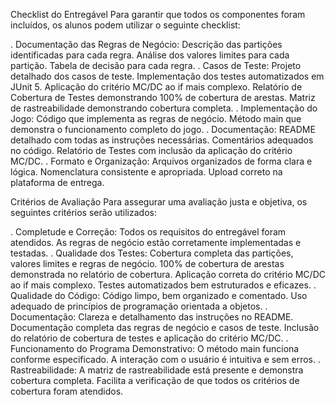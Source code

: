 Checklist do Entregável
Para garantir que todos os componentes foram incluídos, os alunos podem utilizar o seguinte checklist:

. Documentação das Regras de Negócio:
    Descrição das partições identificadas para cada regra.
    Análise dos valores limites para cada partição.
    Tabela de decisão para cada regra.
. Casos de Teste:
    Projeto detalhado dos casos de teste.
    Implementação dos testes automatizados em JUnit 5.
    Aplicação do critério MC/DC ao if mais complexo.
    Relatório de Cobertura de Testes demonstrando 100% de cobertura de arestas.
    Matriz de rastreabilidade demonstrando cobertura completa.
. Implementação do Jogo:
    Código que implementa as regras de negócio.
    Método main que demonstra o funcionamento completo do jogo.
. Documentação:
    README detalhado com todas as instruções necessárias.
    Comentários adequados no código.
    Relatório de Testes com inclusão da aplicação do critério MC/DC.
. Formato e Organização:
    Arquivos organizados de forma clara e lógica.
    Nomenclatura consistente e apropriada.
    Upload correto na plataforma de entrega.

Critérios de Avaliação
Para assegurar uma avaliação justa e objetiva, os seguintes critérios serão utilizados:

. Completude e Correção:
    Todos os requisitos do entregável foram atendidos.
    As regras de negócio estão corretamente implementadas e testadas.
. Qualidade dos Testes:
    Cobertura completa das partições, valores limites e regras de negócio.
    100% de cobertura de arestas demonstrada no relatório de cobertura.
    Aplicação correta do critério MC/DC ao if mais complexo.
    Testes automatizados bem estruturados e eficazes.
. Qualidade do Código:
    Código limpo, bem organizado e comentado.
    Uso adequado de princípios de programação orientada a objetos.
. Documentação:
    Clareza e detalhamento das instruções no README.
    Documentação completa das regras de negócio e casos de teste.
    Inclusão do relatório de cobertura de testes e aplicação do critério MC/DC.
. Funcionamento do Programa Demonstrativo:
    O método main funciona conforme especificado.
    A interação com o usuário é intuitiva e sem erros.
. Rastreabilidade:
    A matriz de rastreabilidade está presente e demonstra cobertura completa.
    Facilita a verificação de que todos os critérios de cobertura foram atendidos.